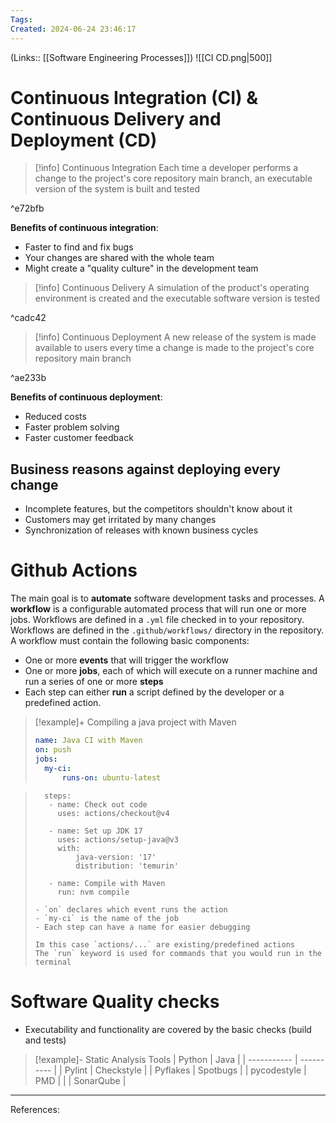 ```yaml
---
Tags: 
Created: 2024-06-24 23:46:17
---
```

(Links:: [[Software Engineering Processes]])
![[CI CD.png|500]]
# Continuous Integration (CI) & Continuous Delivery and Deployment (CD)

> [!info] Continuous Integration
> Each time a developer performs a change to the project's core repository main branch, an executable version of the system is built and tested

^e72bfb

**Benefits of continuous integration**:
- Faster to find and fix bugs
- Your changes are shared with the whole team
- Might create a "quality culture" in the development team

> [!info] Continuous Delivery
> A simulation of the product's operating environment is created and the executable software version is tested

^cadc42

> [!info] Continuous Deployment
> A new release of the system is made available to users every time a change is made to the project's core repository main branch

^ae233b

**Benefits of continuous deployment**:
- Reduced costs
- Faster problem solving
- Faster customer feedback

## Business reasons against deploying every change
- Incomplete features, but the competitors shouldn't know about it
- Customers may get irritated by many changes
- Synchronization of releases with known business cycles

# Github Actions
The main goal is to **automate** software development tasks and processes. A **workflow** is a configurable automated process that will run one or more jobs. Workflows are defined in a `.yml` file checked in to your repository. Workflows are defined in the `.github/workflows/` directory in the repository. 
A workflow must contain the following basic components:
- One or more **events** that will trigger the workflow
- One or more **jobs**, each of which will execute on a runner machine and run a series of one or more **steps**
- Each step can either **run** a script defined by the developer or a predefined action.
> [!example]+ Compiling a java project with Maven
> ```yaml
> name: Java CI with Maven
> on: push
> jobs: 
> 	my-ci:
> 		runs-on: ubuntu-latest

> 		steps: 
> 		 - name: Check out code
> 		   uses: actions/checkout@v4
> 		
> 		 - name: Set up JDK 17
> 		   uses: actions/setup-java@v3
> 		   with: 
> 			   java-version: '17'
> 			   distribution: 'temurin'
> 		
> 		 - name: Compile with Maven
> 		   run: nvm compile
> ``` 
> - `on` declares which event runs the action
> - `my-ci` is the name of the job
> - Each step can have a name for easier debugging
> 
> Im this case `actions/...` are existing/predefined actions
> The `run` keyword is used for commands that you would run in the terminal

# Software Quality checks
- Executability and functionality are covered by the basic checks (build and tests)

> [!example]- Static Analysis Tools
> | Python      | Java       |
> | ----------- | ---------- |
> | Pylint      | Checkstyle |
> | Pyflakes    | Spotbugs   |
> | pycodestyle | PMD        |
> |             | SonarQube  |


---
References:
